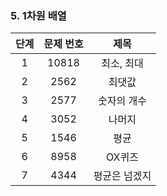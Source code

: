 ### 5. 1차원 배열
|단계|문제 번호|제목|
|:---:|:-----:|:-----:|
|1|10818|최소, 최대|
|2|2562|최댓값|
|3|2577|숫자의 개수|
|4|3052|나머지|
|5|1546|평균|
|6|8958|OX퀴즈|
|7|4344|평균은 넘겠지|